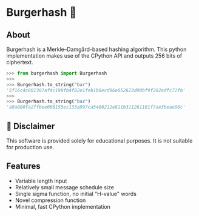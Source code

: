 # Burgerhash 🍔

## About
Burgerhash is a Merkle–Damgård-based hashing algorithm. This python implementation makes use of the CPython API and outputs 256 bits of ciphertext.

```python
>>> from burgerhash import Burgerhash
>>> 
>>> Burgerhash.to_string("bar")
'5f16c4c801387af4c198fb4f82e1feb1b8ecd96e052623d90bf9f202adfc72fb'
>>> 
>>> Burgerhash.to_string("baz")
'a9a880fa2ffbee000155ec133a997ca5480212e811b311261101f7ae3beae90c'
```

##  🚨 Disclaimer
This software is provided solely for educational purposes. It is not suitable for production use.

## Features
- Variable length input
- Relatively small message schedule size
- Single sigma function, no initial "H-value" words
- Novel compression function
- Minimal, fast CPython implementation